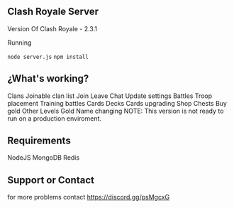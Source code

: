 ## Clash Royale Server
Version Of Clash Royale - 2.3.1

Running

`node server.js`
`npm install`

## ¿What's working?

Clans
Joinable clan list
Join
Leave
Chat
Update settings
Battles
Troop placement
Training battles
Cards
Decks
Cards upgrading
Shop
Chests
Buy gold
Other
Levels
Gold
Name changing
NOTE: This version is not ready to run on a production enviroment.

## Requirements

NodeJS
MongoDB
Redis

## Support or Contact

for more problems contact https://discord.gg/psMgcxG
